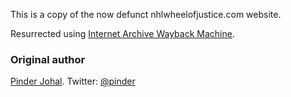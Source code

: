 This is a copy of the now defunct nhlwheelofjustice.com website.

Resurrected using [Internet Archive Wayback Machine](http://web.archive.org/).

### Original author

[Pinder Johal](http://www.deftone.com/). Twitter: [@pinder](https://twitter.com/pinder)
